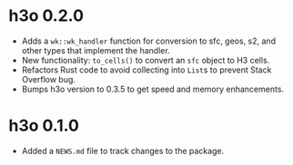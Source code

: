 # h3o 0.2.0

* Adds a `wk::wk_handler` function for conversion to sfc, geos, s2, and other types that implement the handler.
* New functionality: `to_cells()` to convert an `sfc` object to H3 cells. 
* Refactors Rust code to avoid collecting into `List`s to prevent Stack Overflow bug. 
* Bumps h3o version to 0.3.5 to get speed and memory enhancements. 

# h3o 0.1.0

* Added a `NEWS.md` file to track changes to the package.
